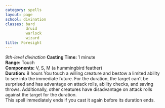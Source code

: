 ```yaml
---
category: spells
layout: page
school: divination
classes: bard
         druid
         warlock
         wizard
title: Foresight 
---
```

_9th-level divination_ 
**Casting Time:** 1 minute    
**Range:** Touch    
**Components:** V, S, M (a hummingbird feather)    
**Duration:** 8 hours 
You touch a willing creature and bestow a limited ability to see into the immediate future. For the duration, the target can't be surprised and has advantage on attack rolls, ability checks, and saving throws. Additionally, other creatures have disadvantage on attack rolls against the target for the duration.    
This spell immediately ends if you cast it again before its duration ends. 